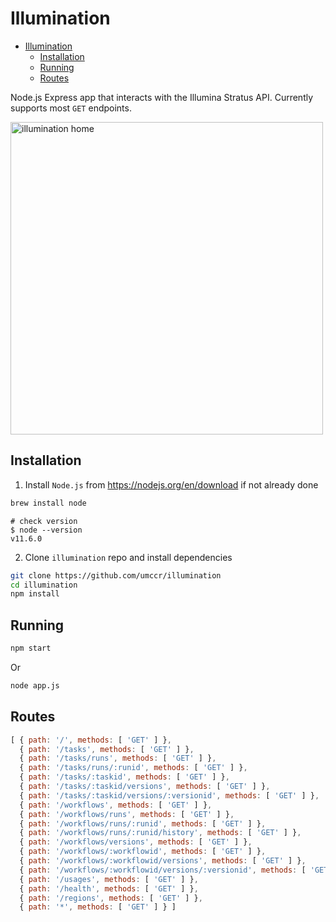 Illumination
============

- [Illumination](#illumination)
  - [Installation](#installation)
  - [Running](#running)
  - [Routes](#routes)

Node.js Express app that interacts with the Illumina Stratus API.
Currently supports most `GET` endpoints.

<img src="https://i.postimg.cc/9fxp6Vds/illumination-home.png" alt="illumination home" height="500">

Installation
------------

1. Install `Node.js` from <https://nodejs.org/en/download> if not already done

```bash
brew install node
```

```
# check version
$ node --version
v11.6.0
```

2. Clone `illumination` repo and install dependencies

```bash
git clone https://github.com/umccr/illumination
cd illumination
npm install
```

Running
-------

```bash
npm start
```

Or

```bash
node app.js
```

Routes
------

```js
[ { path: '/', methods: [ 'GET' ] },
  { path: '/tasks', methods: [ 'GET' ] },
  { path: '/tasks/runs', methods: [ 'GET' ] },
  { path: '/tasks/runs/:runid', methods: [ 'GET' ] },
  { path: '/tasks/:taskid', methods: [ 'GET' ] },
  { path: '/tasks/:taskid/versions', methods: [ 'GET' ] },
  { path: '/tasks/:taskid/versions/:versionid', methods: [ 'GET' ] },
  { path: '/workflows', methods: [ 'GET' ] },
  { path: '/workflows/runs', methods: [ 'GET' ] },
  { path: '/workflows/runs/:runid', methods: [ 'GET' ] },
  { path: '/workflows/runs/:runid/history', methods: [ 'GET' ] },
  { path: '/workflows/versions', methods: [ 'GET' ] },
  { path: '/workflows/:workflowid', methods: [ 'GET' ] },
  { path: '/workflows/:workflowid/versions', methods: [ 'GET' ] },
  { path: '/workflows/:workflowid/versions/:versionid', methods: [ 'GET' ] },
  { path: '/usages', methods: [ 'GET' ] },
  { path: '/health', methods: [ 'GET' ] },
  { path: '/regions', methods: [ 'GET' ] },
  { path: '*', methods: [ 'GET' ] } ]
```
